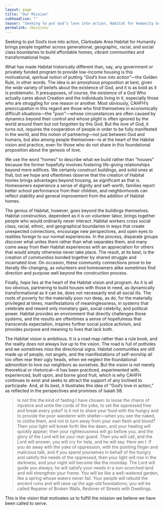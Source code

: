```yaml
---
layout: page
title: "Our Mission"
subheadline: ""
teaser: "Seeking to put God’s love into action, Habitat for Humanity brings people together to build homes, communities and hope."
permalink: /mission/
---
```


Seeking to put God’s love into action, Clarksdale Area Habitat for Humanity brings people together across generational, geographic, racial, and social class boundaries to build affordable homes, vibrant communities and transformational hope.

What has made Habitat historically different than, say, any government or privately funded program to provide low-income housing is this motivational, spiritual notion of putting *"God’s love into action"*—the Golden Rule, in other words.  The idea is an amorphous proposition at best, given the wide variety of beliefs about the existence of God, and it is as bold as it is problematic.  It presupposes, of course, the existence of a God Who actually cares about Creation and the individuals living in it, especially those who are struggling for one reason or another.  Most obviously, CAHFH’s preoccupation in this regard are those who find themselves in economically difficult situations—the "poor"—whose circumstances are often caused by dynamics beyond their control and whose plight is often ignored by the world around them but not forgotten by this God.  But the love of God, it turns out, requires the cooperation of people in order to be fully manifested in the world, and this notion of partnering—not just between God and humans, but also among people themselves—is at the heart of the Habitat vision and practice, even for those who do not share in this foundational proposition about the genesis of love.

We use the word "homes" to describe what we build rather than "houses" because the former hopefully involves fostering life-giving relationships beyond mere edifices.  We certainly construct buildings, and solid ones at that, but we hope and oftentimes observe that the creation of Habitat homes brings advantages beyond housing, as significant as that is.  Homeowners experience a sense of dignity and self-worth, families report better school performance from their children, and neighborhoods can reflect stability and general improvement from the addition of Habitat homes.

The genius of Habitat, however, goes beyond the buildings themselves.  Habitat construction, dependent as it is on volunteer labor, brings together people who would ordinarily never interact.  Habitat workers cross social class, racial, ethnic, and geographical boundaries in ways that create unexpected connections, encourage new perspectives, and open eyes to realities foreign to our normal experiences.  In the process, disparate groups discover what unites them rather than what separates them, and many come away from their Habitat experiences with an appreciation for others that would simply otherwise never take place.  The result, at its best, is the creation of *communities* bonded together by shared struggle and incarnated love.  On occasion, these community connections prove to be literally life-changing, as volunteers and homeowners alike sometimes find direction and purpose well beyond the construction process.

Finally, *hope* lies at the heart of the Habitat vision and program.  As it is all too obvious, partnering to build houses with those in need, as dynamically transformational as it can be, does not necessarily end all social ills.  The roots of poverty for the materially poor run deep, as do, for the materially privileged at times, manifestations of meaninglessness, in systems that celebrate and reward only monetary gain, social celebrity, and political power.  Habitat provides an environment that directly challenges those systems, and the results are oftentimes a sense of hopefulness that transcends expectation, inspires further social justice activism, and provides purpose and meaning to lives that lack both.

The Habitat vision is ambitious.  It is a road map rather than a rule book, and the reality does not always live up to the vision.  The road is full of potholes and we sometimes miss the directional signs.  Habitat communities are still made up of people, not angels, and the manifestations of self-worship all too often rear their ugly heads, when we neglect the foundational admonition to love our neighbors as ourselves.  But the vision is not merely theoretical or rhetorical—it has been practiced, experimented with, experienced, built upon, and borne good fruit, which is why CAHFH continues to exist and seeks to attract the support of any inclined to participate.  And, at its best, it illustrates this idea of "God’s love in action," as reflected in the perspectives and promises of Isaiah 58.

>Is not this the kind of fasting I have chosen: to loose the chains of injustice and untie the cords of the yoke, to set the oppressed free and break every yoke?  Is it not to share your food with the hungry and to provide the poor wanderer with shelter—when you see the naked, to clothe them, and not to turn away from your own flesh and blood?  Then your light will break forth like the dawn, and your healing will quickly appear; then your righteousness will go before you, and the glory of the Lord will be your rear guard.  Then you will call, and the Lord will answer; you will cry for help, and he will say: Here am I.  If you do away with the yoke of oppression, with the pointing finger and malicious talk, and if you spend yourselves in behalf of the hungry and satisfy the needs of the oppressed, then your light will rise in the darkness, and your night will become like the noonday.  The Lord will guide you always; he will satisfy your needs in a sun-scorched land and will strengthen your frame.  You will be like a well-watered garden, like a spring whose waters never fail.  Your people will rebuild the ancient ruins and will raise up the age-old foundations; you will be called Repairer of Broken Walls, Restorer of Streets with Dwellings.

This is the vision that motivates us to fulfill the mission we believe we have been called to serve.
